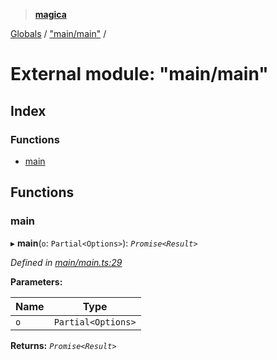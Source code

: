 > **[magica](../README.md)**

[Globals](../README.md) / ["main/main"](_main_main_.md) /

# External module: "main/main"

## Index

### Functions

* [main](_main_main_.md#main)

## Functions

###  main

▸ **main**(`o`: `Partial<Options>`): *`Promise<Result>`*

*Defined in [main/main.ts:29](https://github.com/cancerberoSgx/magica/blob/0133e5d/src/main/main.ts#L29)*

**Parameters:**

Name | Type |
------ | ------ |
`o` | `Partial<Options>` |

**Returns:** *`Promise<Result>`*